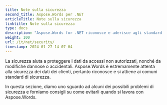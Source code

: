 ```yaml
---
title: Note sulla sicurezza
second_title: Aspose.Words per .NET
articleTitle: Note sulla sicurezza
linktitle: Note sulla sicurezza
type: docs
description: "Aspose.Words for .NET riconosce e aderisce agli standard di sicurezza comuni per garantire un elevato livello di sicurezza dei dati. Esamina i possibili problemi di sicurezza e i consigli su come evitarli utilizzando C#."
weight: 100
url: /it/net/security/
timestamp: 2024-01-27-14-07-04
---
```


La sicurezza aiuta a proteggere i dati da accessi non autorizzati, nonché da modifiche dannose o accidentali. Aspose.Words è estremamente attenta alla sicurezza dei dati dei clienti, pertanto riconosce e si attiene ai comuni standard di sicurezza.

In questa sezione, diamo uno sguardo ad alcuni dei possibili problemi di sicurezza e forniamo consigli su come evitarli quando si lavora con Aspose.Words.
